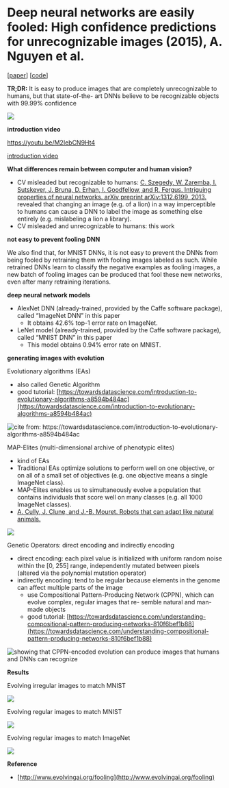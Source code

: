 # Deep neural networks are easily fooled: High confidence predictions for unrecognizable images (2015), A. Nguyen et al.

\[[paper](http://arxiv.org/pdf/1412.1897)\] \[[code](https://github.com/Evolving-AI-Lab/fooling)\]

**TR;DR:** It is easy to produce images that are completely unrecognizable to humans, but that state-of-the- art DNNs believe to be recognizable objects with 99.99% confidence

![](assets/deep-neural-networks-are-easily-fooled_001.png)

**introduction video**

https://youtu.be/M2IebCN9Ht4

[introduction video](https://youtu.be/M2IebCN9Ht4 ':include :type=iframe width=100% height=400px')

**What differences remain between computer and human vision?**

* CV misleaded but recognizable to humans: [C. Szegedy, W. Zaremba, I. Sutskever, J. Bruna, D. Erhan, I. Goodfellow, and R. Fergus. Intriguing properties of neural networks. arXiv preprint arXiv:1312.6199, 2013.](https://arxiv.org/pdf/1312.6199.pdf) revealed that changing an image \(e.g. of a lion\) in a way imperceptible to humans can cause a DNN to label the image as something else entirely \(e.g. mislabeling a lion a library\).
* CV misleaded and unrecognizable to humans: this work

**not easy to prevent fooling DNN**

We also find that, for MNIST DNNs, it is not easy to prevent the DNNs from being fooled by retraining them with fooling images labeled as such. While retrained DNNs learn to classify the negative examples as fooling images, a new batch of fooling images can be produced that fool these new networks, even after many retraining iterations.

**deep neural network models**

* AlexNet DNN \(already-trained, provided by the Caffe software package\), called “ImageNet DNN” in this paper
  * It obtains 42.6% top-1 error rate on ImageNet.
* LeNet model \(already-trained, provided by the Caffe software package\), called “MNIST DNN” in this paper
  * This model obtains 0.94% error rate on MNIST.

**generating images with evolution**

Evolutionary algorithms \(EAs\)

* also called Genetic Algorithm
* good tutorial: [https://towardsdatascience.com/introduction-to-evolutionary-algorithms-a8594b484ac](https://towardsdatascience.com/introduction-to-evolutionary-algorithms-a8594b484ac)

![cite from: https://towardsdatascience.com/introduction-to-evolutionary-algorithms-a8594b484ac ](assets/image.png)

MAP-Elites \(multi-dimensional archive of phenotypic elites\)

* kind of EAs
* Traditional EAs optimize solutions to perform well on one objective, or on all of a small set of objectives \(e.g. one objective means a single ImageNet class\).
* MAP-Elites enables us to simultaneously evolve a population that contains individuals that score well on many classes \(e.g. all 1000 ImageNet classes\).
* [A. Cully, J. Clune, and J.-B. Mouret. Robots that can adapt like natural animals.](https://arxiv.org/pdf/1407.3501v2.pdf%3B)

![](assets/deep-neural-networks-are-easily-fooled_003.png)

Genetic Operators: direct encoding and indirectly encoding

* direct encoding: each pixel value is initialized with uniform random noise within the \[0, 255\] range, independently mutated between pixels \(altered via the polynomial mutation operator\)
* indirectly encoding: tend to be regular because elements in the genome can affect multiple parts of the image
  * use Compositional Pattern-Producing Network \(CPPN\), which can evolve complex, regular images that re- semble natural and man-made objects
  * good tutorial: [https://towardsdatascience.com/understanding-compositional-pattern-producing-networks-810f6bef1b88](https://towardsdatascience.com/understanding-compositional-pattern-producing-networks-810f6bef1b88)

![showing that CPPN-encoded evolution can produce images that humans and DNNs can recognize](assets/deep-neural-networks-are-easily-fooled_006.png)

**Results**

Evolving irregular images to match MNIST

![](assets/deep-neural-networks-are-easily-fooled_002.png)

Evolving regular images to match MNIST

![](assets/deep-neural-networks-are-easily-fooled_005.png)

Evolving regular images to match ImageNet

![](assets/deep-neural-networks-are-easily-fooled_004.png)

**Reference**

* [http://www.evolvingai.org/fooling](http://www.evolvingai.org/fooling)
